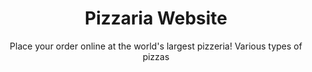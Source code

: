 <h1 align="center"> Pizzaria Website </h1>
<p align="center"> Place your order online at the world's largest pizzeria! Various types of pizzas </p>
